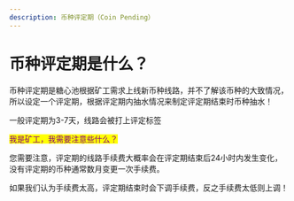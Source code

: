 ```yaml
---
description: 币种评定期（Coin Pending）
---
```


# 币种评定期是什么？

币种评定期是糖心池根据矿工需求上线新币种线路，并不了解该币种的大致情况，所以设定一个评定期，根据评定期内抽水情况来制定评定期结束时币种抽水！

一般评定期为3-7天，线路会被打上评定标签

<mark style="color:purple;">我是矿工，我需要注意些什么？</mark>

您需要注意，评定期的线路手续费大概率会在评定期结束后24小时内发生变化，没有评定期的币种通常数月变更一次手续费。

如果我们认为手续费太高，评定期结束时会下调手续费，反之手续费太低则上调！
